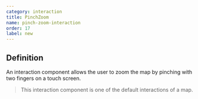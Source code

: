 ```yaml
---
category: interaction
title: PinchZoom
name: pinch-zoom-interaction
order: 17
label: new
---
```


## Definition

An interaction component allows the user to zoom the map by pinching with two 
fingers on a touch screen.

> This interaction component is one of the default interactions of a map.